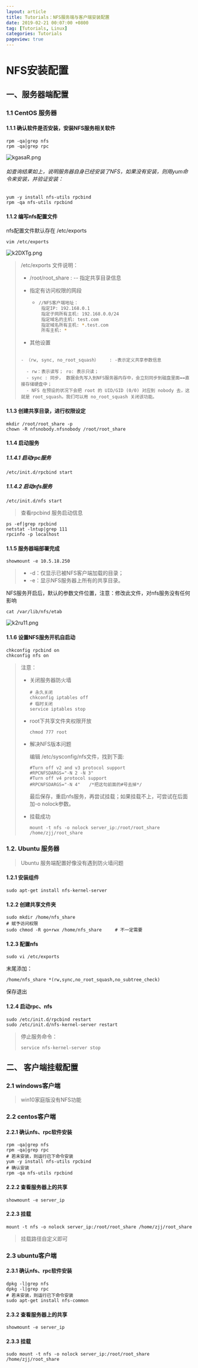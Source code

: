 ```yaml
---
layout: article
title: Tutorials：NFS服务端与客户端安装配置
date: 2019-02-21 00:07:00 +0800
tag: [Tutorials, Linux]
categories: Tutorials
pageview: true
---
```






# NFS安装配置

## 一、服务器端配置

### 1.1 CentOS 服务器

#### 1.1.1 确认软件是否安装，安装NFS服务相关软件

```
rpm -qa|grep nfs
rpm -qa|grep rpc
```

![kgasaR.png](https://s2.ax1x.com/2019/02/19/kgasaR.png)

###### 如查询结果如上，说明服务器自身已经安装了NFS，如果没有安装，则用yum命令来安装，并验证安装：

```
yum -y install nfs-utils rpcbind
rpm -qa nfs-utils rpcbind
```



####  1.1.2 编写nfs配置文件

nfs配置文件默认存在 /etc/exports

```
vim /etc/exports
```

![k2DXTg.png](https://s2.ax1x.com/2019/02/20/k2DXTg.png)

> /etc/exports 文件说明：
>
> - /root/root_share	: -- 指定共享目录信息
>
> - 指定有访问权限的网段 
>
>   - ```bash
>     //NFS客户端地址：
>      指定IP: 192.168.0.1
>      指定子网所有主机: 192.168.0.0/24
>      指定域名的主机: test.com
>      指定域名所有主机: *.test.com
>      所有主机: *
>     ```
>
> - 其他设置
> ```
> 
> - （rw, sync, no_root_squash）    : -表示定义共享参数信息
> 
>   - rw：表示读写； ro: 表示只读；
>   - sync : 同步， 数据会先写入到NFS服务器内存中，会立刻同步到磁盘里面==直接存储硬盘中；
>   - NFS 在预设的状况下会把 root 的 UID/GID (0/0) 对应到 nobody 去，这就是 root_squash。我们可以用 no_root_squash 关闭该功能。
> ```



####  1.1.3 创建共享目录，进行权限设定

```
mkdir /root/root_share -p
chown -R nfsnobody.nfsnobody /root/root_share
```



####  1.1.4 启动服务

##### 1.1.4.1 启动rpc服务

```
/etc/init.d/rpcbind start
```

#####  1.1.4.2 启动nfs服务

```
/etc/init.d/nfs start
```

> 查看rpcbind 服务启动信息

```
ps -ef|grep rpcbind
netstat -lntup|grep 111
rpcinfo -p localhost
```



####   1.1.5 服务器端部署完成

```
showmount -e 10.5.18.250	
```

> - -d：仅显示已被NFS客户端加载的目录；
> - -e：显示NFS服务器上所有的共享目录。

NFS服务开启后，默认的参数文件位置，注意：修改此文件，对nfs服务没有任何影响

```
cat /var/lib/nfs/etab
```

![k2ru11.png](https://s2.ax1x.com/2019/02/20/k2ru11.png)



####  1.1.6 设置NFS服务开机自启动

```
chkconfig rpcbind on
chkconfig nfs on
```

> 注意：
>
> - 关闭服务器防火墙
>
>   ```
>   # 永久关闭
>   chkconfig iptables off
>   # 临时关闭
>   service iptables stop
>   ```
>
> - root下共享文件夹权限开放
>
>   ```
>   chmod 777 root
>   ```
>
> - 解决NFS版本问题
>
>   编辑 /etc/sysconfig/nfs文件，找到下面:
>
>   ```
>   #Turn off v2 and v3 protocol support 
>   #RPCNFSDARGS="-N 2 -N 3" 
>   #Turn off v4 protocol support 
>   #RPCNFSDARGS="-N 4"　　/*把这句前面的#号去掉*/
>   ```
>
>   最后保存，重启nfs服务，再尝试挂载；如果挂载不上，可尝试在后面加-o nolock参数。
>
> - 挂载成功
>
>   ```
>   mount -t nfs -o nolock server_ip:/root/root_share /home/zjj/root_share
>   ```





### 1.2. Ubuntu 服务器

> Ubuntu 服务端配置好像没有遇到防火墙问题

####   1.2.1 安装组件

```
sudo apt-get install nfs-kernel-server
```

####  1.2.2 创建共享文件夹

```
sudo mkdir /home/nfs_share
# 赋予访问权限
sudo chmod -R go+rwx /home/nfs_share     # 不一定需要
```

####  1.2.3 配置nfs

```
sudo vi /etc/exports 
```

末尾添加：

```
/home/nfs_share *(rw,sync,no_root_squash,no_subtree_check)
```

保存退出

####  1.2.4 启动rpc、nfs

```
sudo /etc/init.d/rpcbind restart
sudo /etc/init.d/nfs-kernel-server restart
```

> 停止服务命令：
>
> ```
> service nfs-kernel-server stop
> ```







## 二、 客户端挂载配置

###  2.1 windows客户端

> win10家庭版没有NFS功能



###  2.2 centos客户端

#### 2.2.1 确认nfs、rpc软件安装

```
rpm -qa|grep nfs
rpm -qa|grep rpc
# 若未安装，则运行已下命令安装
yum -y install nfs-utils rpcbind
# 确认安装
rpm -qa nfs-utils rpcbind
```

####  2.2.2 查看服务器上的共享

```
showmount -e server_ip
```

####  2.2.3 挂载

```
mount -t nfs -o nolock server_ip:/root/root_share /home/zjj/root_share
```

> 挂载路径自定义即可



### 2.3 ubuntu客户端

#### 2.3.1 确认nfs、rpc软件安装

```
dpkg -l|grep nfs
dpkg -l|grep rpc
# 若未安装，则运行已下命令安装
sudo apt-get install nfs-common
```

####  2.3.2 查看服务器上的共享

```
showmount -e server_ip
```

####  2.3.3 挂载

```
sudo mount -t nfs -o nolock server_ip:/root/root_share /home/zjj/root_share
```

